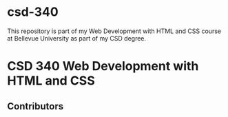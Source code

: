 # csd-340
This repository is part of my Web Development with HTML and CSS course at Bellevue University as part of my CSD degree.


<h1>CSD 340 Web Development with HTML and CSS</h1>
  
  <h2>Contributors</h2>
